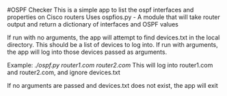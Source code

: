 #OSPF Checker
This is a simple app to list the ospf interfaces and properties on Cisco routers
Uses ospfios.py - A module that will take router output and return a dictionary
of interfaces and OSPF values

If run with no arguments, the app will attempt to find devices.txt in the local
directory. This should be a list of devices to log into. If run with arguments,
the app will log into those devices passed as arguments.

Example:
_./ospf.py router1.com router2.com_
This will log into router1.com and router2.com, and ignore devices.txt

If no arguments are passed and devices.txt does not exist, the app will exit


